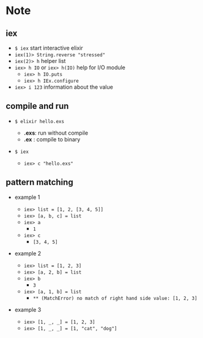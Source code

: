 # Note

## iex

- `$ iex` start interactive elixir
- `iex(1)> String.reverse "stressed"` 
- `iex(2)> h` helper list
- `iex> h IO` or `iex> h(IO)` help for I/O module
  + `iex> h IO.puts`
  + `iex> h IEx.configure`
- `iex> i 123` information about the value

## compile and run

- `$ elixir hello.exs`
  + **.exs**: run without compile
  + **.ex** : compile to binary

- `$ iex`
  + `iex> c "hello.exs"`

## pattern matching

- example 1
  + `iex> list = [1, 2, [3, 4, 5]]`
  + `iex> [a, b, c] = list`
  + `iex> a`
    * `1`
  + `iex> c`
    * `[3, 4, 5]`

- example 2
  + `iex> list = [1, 2, 3]`
  + `iex> [a, 2, b] = list`
  + `iex> b`
    * `3`
  + `iex> [a, 1, b] = list`
    * `** (MatchError) no match of right hand side value: [1, 2, 3]`

- example 3
  + `iex> [1, _, _] = [1, 2, 3]`
  + `iex> [1, _, _] = [1, "cat", "dog"]`
